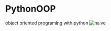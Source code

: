 # PythonOOP
object oriented programing with python
![naive](https://github.com/JoseEspinosaTello/PythonOOP/blob/main/Resources/Images/naive.png)